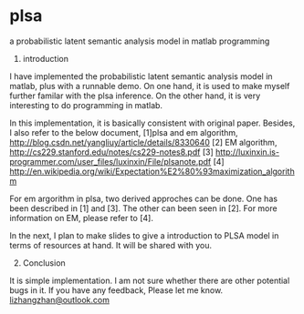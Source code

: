 plsa
====

a probabilistic latent semantic analysis model in matlab programming

1. introduction

I have implemented the probabilistic latent semantic analysis model in matlab, plus with a runnable demo.
On one hand, it is used to make myself further familar with the plsa inference. On the other hand, it is
very interesting to do programming in matlab.

In this implementation, it is basically consistent with original paper. Besides, I also refer to the below
document,
[1]plsa and em algorithm, http://blog.csdn.net/yangliuy/article/details/8330640
[2] EM algorithm, http://cs229.stanford.edu/notes/cs229-notes8.pdf
[3] http://luxinxin.is-programmer.com/user_files/luxinxin/File/plsanote.pdf
[4] http://en.wikipedia.org/wiki/Expectation%E2%80%93maximization_algorithm

For em argorithm in plsa, two derived approches can be done. One has been described in [1] and [3]. The other
can been seen in [2]. For more information on EM, please refer to [4].

In the next, I plan to make slides to give a introduction to PLSA model in terms of resources at hand. It will be
shared with you.

2. Conclusion

It is simple implementation. I am not sure whether there are other potential bugs in it. If you have any feedback,
Please let me know. <lizhangzhan@outlook.com>
